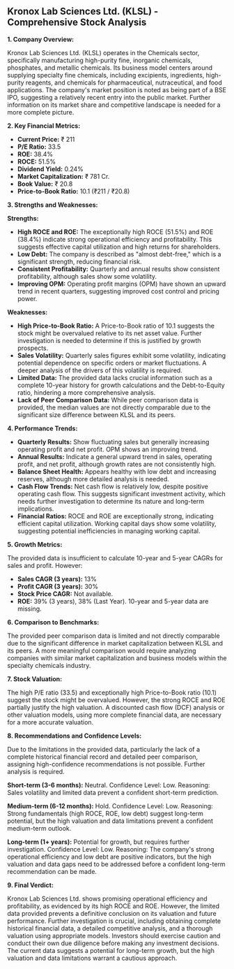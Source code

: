 ## Kronox Lab Sciences Ltd. (KLSL) - Comprehensive Stock Analysis

**1. Company Overview:**

Kronox Lab Sciences Ltd. (KLSL) operates in the Chemicals sector, specifically manufacturing high-purity fine, inorganic chemicals, phosphates, and metallic chemicals.  Its business model centers around supplying specialty fine chemicals, including excipients, ingredients, high-purity reagents, and chemicals for pharmaceutical, nutraceutical, and food applications.  The company's market position is noted as being part of a BSE IPO, suggesting a relatively recent entry into the public market.  Further information on its market share and competitive landscape is needed for a more complete picture.

**2. Key Financial Metrics:**

* **Current Price:** ₹ 211
* **P/E Ratio:** 33.5
* **ROE:** 38.4%
* **ROCE:** 51.5%
* **Dividend Yield:** 0.24%
* **Market Capitalization:** ₹ 781 Cr.
* **Book Value:** ₹ 20.8
* **Price-to-Book Ratio:** 10.1 (₹211 / ₹20.8)


**3. Strengths and Weaknesses:**

**Strengths:**

* **High ROCE and ROE:**  The exceptionally high ROCE (51.5%) and ROE (38.4%) indicate strong operational efficiency and profitability. This suggests effective capital utilization and high returns for shareholders.
* **Low Debt:** The company is described as "almost debt-free," which is a significant strength, reducing financial risk.
* **Consistent Profitability:**  Quarterly and annual results show consistent profitability, although sales show some volatility.
* **Improving OPM:** Operating profit margins (OPM) have shown an upward trend in recent quarters, suggesting improved cost control and pricing power.


**Weaknesses:**

* **High Price-to-Book Ratio:** A Price-to-Book ratio of 10.1 suggests the stock might be overvalued relative to its net asset value.  Further investigation is needed to determine if this is justified by growth prospects.
* **Sales Volatility:** Quarterly sales figures exhibit some volatility, indicating potential dependence on specific orders or market fluctuations.  A deeper analysis of the drivers of this volatility is required.
* **Limited Data:** The provided data lacks crucial information such as a complete 10-year history for growth calculations and the Debt-to-Equity ratio, hindering a more comprehensive analysis.
* **Lack of Peer Comparison Data:** While peer comparison data is provided, the median values are not directly comparable due to the significant size difference between KLSL and its peers.


**4. Performance Trends:**

* **Quarterly Results:** Show fluctuating sales but generally increasing operating profit and net profit. OPM shows an improving trend.
* **Annual Results:** Indicate a general upward trend in sales, operating profit, and net profit, although growth rates are not consistently high.
* **Balance Sheet Health:** Appears healthy with low debt and increasing reserves, although more detailed analysis is needed.
* **Cash Flow Trends:**  Net cash flow is relatively low, despite positive operating cash flow.  This suggests significant investment activity, which needs further investigation to determine its nature and long-term implications.
* **Financial Ratios:** ROCE and ROE are exceptionally strong, indicating efficient capital utilization.  Working capital days show some volatility, suggesting potential inefficiencies in managing working capital.


**5. Growth Metrics:**

The provided data is insufficient to calculate 10-year and 5-year CAGRs for sales and profit.  However:

* **Sales CAGR (3 years):** 13%
* **Profit CAGR (3 years):** 30%
* **Stock Price CAGR:**  Not available.
* **ROE:**  39% (3 years), 38% (Last Year).  10-year and 5-year data are missing.


**6. Comparison to Benchmarks:**

The provided peer comparison data is limited and not directly comparable due to the significant difference in market capitalization between KLSL and its peers.  A more meaningful comparison would require analyzing companies with similar market capitalization and business models within the specialty chemicals industry.


**7. Stock Valuation:**

The high P/E ratio (33.5) and exceptionally high Price-to-Book ratio (10.1) suggest the stock might be overvalued. However, the strong ROCE and ROE partially justify the high valuation.  A discounted cash flow (DCF) analysis or other valuation models, using more complete financial data, are necessary for a more accurate valuation.


**8. Recommendations and Confidence Levels:**

Due to the limitations in the provided data, particularly the lack of a complete historical financial record and detailed peer comparison, assigning high-confidence recommendations is not possible.  Further analysis is required.

**Short-term (3-6 months):**  Neutral.  Confidence Level: Low.  Reasoning:  Sales volatility and limited data prevent a confident short-term prediction.

**Medium-term (6-12 months):**  Hold.  Confidence Level: Low.  Reasoning:  Strong fundamentals (high ROCE, ROE, low debt) suggest long-term potential, but the high valuation and data limitations prevent a confident medium-term outlook.

**Long-term (1+ years):**  Potential for growth, but requires further investigation. Confidence Level: Low.  Reasoning:  The company's strong operational efficiency and low debt are positive indicators, but the high valuation and data gaps need to be addressed before a confident long-term recommendation can be made.


**9. Final Verdict:**

Kronox Lab Sciences Ltd. shows promising operational efficiency and profitability, as evidenced by its high ROCE and ROE. However, the limited data provided prevents a definitive conclusion on its valuation and future performance.  Further investigation is crucial, including obtaining complete historical financial data, a detailed competitive analysis, and a thorough valuation using appropriate models.  Investors should exercise caution and conduct their own due diligence before making any investment decisions.  The current data suggests a potential for long-term growth, but the high valuation and data limitations warrant a cautious approach.
